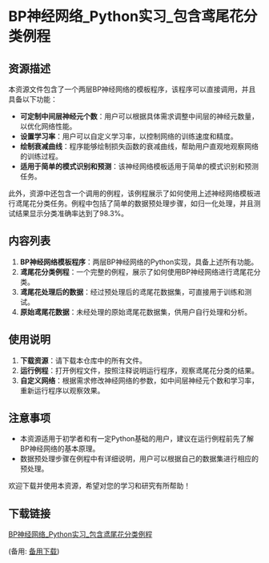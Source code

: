 # BP神经网络_Python实习_包含鸢尾花分类例程

## 资源描述

本资源文件包含了一个两层BP神经网络的模板程序，该程序可以直接调用，并且具备以下功能：

- **可定制中间层神经元个数**：用户可以根据具体需求调整中间层的神经元数量，以优化网络性能。
- **设置学习率**：用户可以自定义学习率，以控制网络的训练速度和精度。
- **绘制衰减曲线**：程序能够绘制损失函数的衰减曲线，帮助用户直观地观察网络的训练过程。
- **适用于简单的模式识别和预测**：该神经网络模板适用于简单的模式识别和预测任务。

此外，资源中还包含一个调用的例程，该例程展示了如何使用上述神经网络模板进行鸢尾花分类任务。例程中包括了简单的数据预处理步骤，如归一化处理，并且测试结果显示分类准确率达到了98.3%。

## 内容列表

1. **BP神经网络模板程序**：两层BP神经网络的Python实现，具备上述所有功能。
2. **鸢尾花分类例程**：一个完整的例程，展示了如何使用BP神经网络进行鸢尾花分类。
3. **鸢尾花处理后的数据**：经过预处理后的鸢尾花数据集，可直接用于训练和测试。
4. **原始鸢尾花数据**：未经处理的原始鸢尾花数据集，供用户自行处理和分析。

## 使用说明

1. **下载资源**：请下载本仓库中的所有文件。
2. **运行例程**：打开例程文件，按照注释说明运行程序，观察鸢尾花分类的结果。
3. **自定义网络**：根据需求修改神经网络的参数，如中间层神经元个数和学习率，重新运行程序以观察效果。

## 注意事项

- 本资源适用于初学者和有一定Python基础的用户，建议在运行例程前先了解BP神经网络的基本原理。
- 数据预处理步骤在例程中有详细说明，用户可以根据自己的数据集进行相应的预处理。

欢迎下载并使用本资源，希望对您的学习和研究有所帮助！

## 下载链接
[BP神经网络_Python实习_包含鸢尾花分类例程](https://pan.quark.cn/s/66a6249a09af) 

(备用: [备用下载](https://pan.baidu.com/s/1bxkZq7FaBs3vrUYLJ6FDWQ?pwd=1234))
